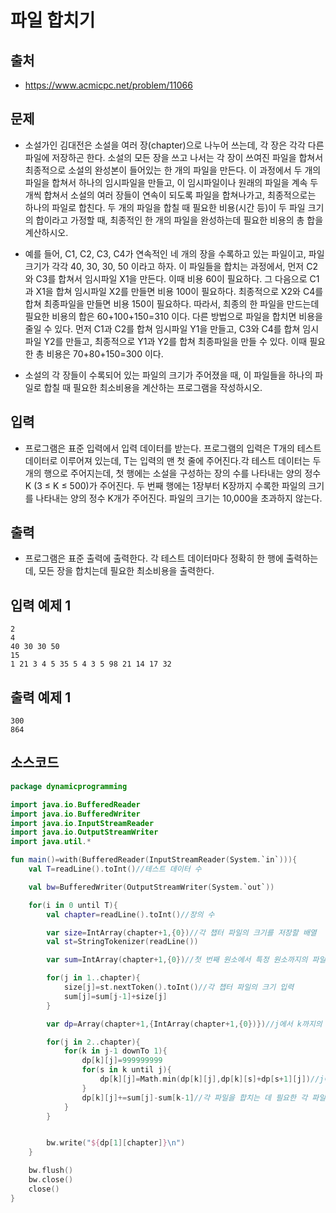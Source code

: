 # 파일 합치기

## 출처

* https://www.acmicpc.net/problem/11066

## 문제

* 소설가인 김대전은 소설을 여러 장(chapter)으로 나누어 쓰는데, 각 장은 각각 다른 파일에 저장하곤 한다. 소설의 모든 장을 쓰고 나서는 각 장이 쓰여진 파일을 합쳐서 최종적으로 소설의 완성본이 들어있는 한 개의 파일을 만든다. 이 과정에서 두 개의 파일을 합쳐서 하나의 임시파일을 만들고, 이 임시파일이나 원래의 파일을 계속 두 개씩 합쳐서 소설의 여러 장들이 연속이 되도록 파일을 합쳐나가고, 최종적으로는 하나의 파일로 합친다. 두 개의 파일을 합칠 때 필요한 비용(시간 등)이 두 파일 크기의 합이라고 가정할 때, 최종적인 한 개의 파일을 완성하는데 필요한 비용의 총 합을 계산하시오.

* 예를 들어, C1, C2, C3, C4가 연속적인 네 개의 장을 수록하고 있는 파일이고, 파일 크기가 각각 40, 30, 30, 50 이라고 하자. 이 파일들을 합치는 과정에서, 먼저 C2와 C3를 합쳐서 임시파일 X1을 만든다. 이때 비용 60이 필요하다. 그 다음으로 C1과 X1을 합쳐 임시파일 X2를 만들면 비용 100이 필요하다. 최종적으로 X2와 C4를 합쳐 최종파일을 만들면 비용 150이 필요하다. 따라서, 최종의 한 파일을 만드는데 필요한 비용의 합은 60+100+150=310 이다. 다른 방법으로 파일을 합치면 비용을 줄일 수 있다. 먼저 C1과 C2를 합쳐 임시파일 Y1을 만들고, C3와 C4를 합쳐 임시파일 Y2를 만들고, 최종적으로 Y1과 Y2를 합쳐 최종파일을 만들 수 있다. 이때 필요한 총 비용은 70+80+150=300 이다.

* 소설의 각 장들이 수록되어 있는 파일의 크기가 주어졌을 때, 이 파일들을 하나의 파일로 합칠 때 필요한 최소비용을 계산하는 프로그램을 작성하시오.

## 입력

* 프로그램은 표준 입력에서 입력 데이터를 받는다. 프로그램의 입력은 T개의 테스트 데이터로 이루어져 있는데, T는 입력의 맨 첫 줄에 주어진다.각 테스트 데이터는 두 개의 행으로 주어지는데, 첫 행에는 소설을 구성하는 장의 수를 나타내는 양의 정수 K (3 ≤ K ≤ 500)가 주어진다. 두 번째 행에는 1장부터 K장까지 수록한 파일의 크기를 나타내는 양의 정수 K개가 주어진다. 파일의 크기는 10,000을 초과하지 않는다.

## 출력

* 프로그램은 표준 출력에 출력한다. 각 테스트 데이터마다 정확히 한 행에 출력하는데, 모든 장을 합치는데 필요한 최소비용을 출력한다.

## 입력 예제 1

```
2
4
40 30 30 50
15
1 21 3 4 5 35 5 4 3 5 98 21 14 17 32
```

## 출력 예제 1

```
300
864
```

## 소스코드

```kotlin
package dynamicprogramming

import java.io.BufferedReader
import java.io.BufferedWriter
import java.io.InputStreamReader
import java.io.OutputStreamWriter
import java.util.*

fun main()=with(BufferedReader(InputStreamReader(System.`in`))){
    val T=readLine().toInt()//테스트 데이터 수

    val bw=BufferedWriter(OutputStreamWriter(System.`out`))

    for(i in 0 until T){
        val chapter=readLine().toInt()//장의 수

        var size=IntArray(chapter+1,{0})//각 챕터 파일의 크기를 저장할 배열
        val st=StringTokenizer(readLine())

        var sum=IntArray(chapter+1,{0})//첫 번째 원소에서 특정 원소까지의 파일의 크기의 합을 저장할 배열

        for(j in 1..chapter){
            size[j]=st.nextToken().toInt()//각 챕터 파일의 크기 입력
            sum[j]=sum[j-1]+size[j]
        }

        var dp=Array(chapter+1,{IntArray(chapter+1,{0})})//j에서 k까지의 파일을 합치는데 드는 최소 비용을 저장할 이차원 배열

        for(j in 2..chapter){
            for(k in j-1 downTo 1){
                dp[k][j]=999999999
                for(s in k until j){
                    dp[k][j]=Math.min(dp[k][j],dp[k][s]+dp[s+1][j])//j에서 k까지의 파일을 합치는데 드는 최소 비용 구하기
                }
                dp[k][j]+=sum[j]-sum[k-1]//각 파일을 합치는 데 필요한 각 파일의 크기를 모두 더하기. 즉, k에서부터 j까지의 파일의 크기를 모두 더한다.
            }
        }


        bw.write("${dp[1][chapter]}\n")
    }

    bw.flush()
    bw.close()
    close()
}
```
